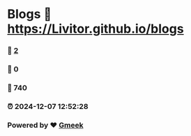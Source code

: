 # Blogs :link: https://Livitor.github.io/blogs 
### :page_facing_up: [2](https://Livitor.github.io/blogs/tag.html) 
### :speech_balloon: 0 
### :hibiscus: 740 
### :alarm_clock: 2024-12-07 12:52:28 
### Powered by :heart: [Gmeek](https://github.com/Meekdai/Gmeek)
